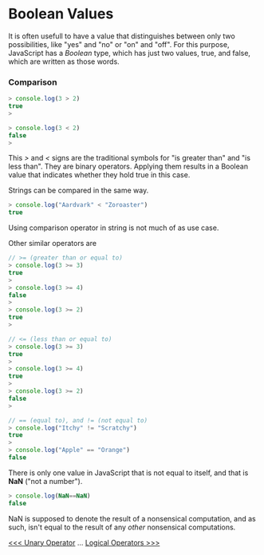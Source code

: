 # Boolean Values

It is often usefull to have a value that distinguishes between only two possibilities, like "yes" and "no" or "on" and "off". For this purpose, JavaScript has a *Boolean* type, which has just two values, true, and false, which are written as those words.

### Comparison

```js
> console.log(3 > 2)
true
>
``` 

```js
> console.log(3 < 2)
false
> 
```

This *>* and *<* signs are the traditional symbols for "is greater than" and "is less than". They are binary operators. Applying them results in a Boolean value that indicates whether they hold true in this case.

Strings can be compared in the same way.

```js
> console.log("Aardvark" < "Zoroaster")
true
```

Using comparison operator in string is not much of as use case.



Other similar operators are 

```js
// >= (greater than or equal to)
> console.log(3 >= 3)
true
>
> console.log(3 >= 4)
false
>
> console.log(3 >= 2)
true
> 
```


```js
// <= (less than or equal to)
> console.log(3 >= 3)
true
>
> console.log(3 >= 4)
true
>
> console.log(3 >= 2)
false
> 
```

```js
// == (equal to), and != (not equal to)
> console.log("Itchy" != "Scratchy")
true
>
> console.log("Apple" == "Orange")
false
```

There is only one value in JavaScript that is not equal to itself, and that is **NaN** ("not a number").

```js
> console.log(NaN==NaN)
false
```

NaN is supposed to denote the result of a nonsensical computation, and as such, isn't equal to the result of any *other* nonsensical computations.


[<<< Unary Operator](103-UnaryOperators.md) ... [Logical Operators >>>](105-LogicalOperators.md)
